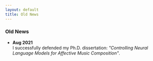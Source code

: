 ```yaml
---
layout: default
title: Old News
---
```

### Old News

- **Aug 2021**  
I successfully defended my Ph.D. dissertation: *"Controlling Neural Language Models for Affective Music Composition"*.
